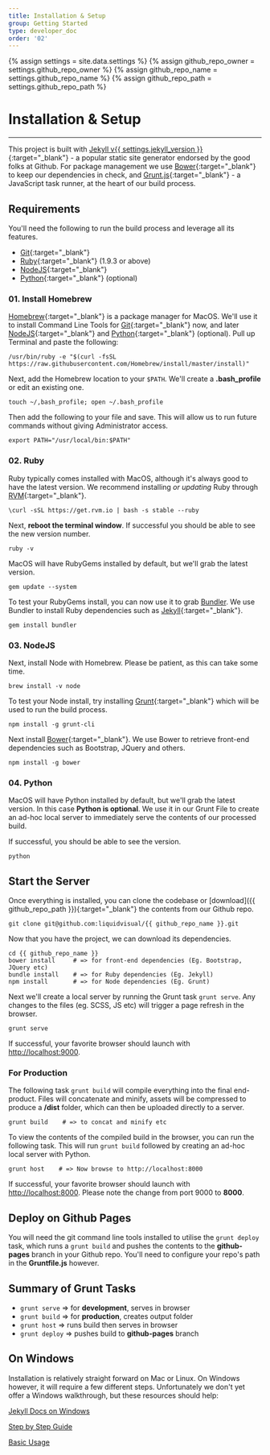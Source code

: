```yaml
---
title: Installation & Setup
group: Getting Started
type: developer_doc
order: '02'
---
```


{% assign settings = site.data.settings %}
{% assign github_repo_owner = settings.github_repo_owner %}
{% assign github_repo_name = settings.github_repo_name %}
{% assign github_repo_path = settings.github_repo_path %}

# Installation &amp; Setup
---

<div class="spacer m-b-2"></div>

This project is built with [Jekyll v{{ settings.jekyll_version }}](http://jekyllrb.com){:target="_blank"} - a popular static site generator endorsed by the good folks at Github. For package management we use [Bower](http://bower.io){:target="_blank"} to keep our dependencies in check, and [Grunt.js](http://gruntjs.com){:target="_blank"} - a JavaScript task runner, at the heart of our build process.

<div class="spacer m-b-2"></div>

## Requirements

You'll need the following to run the build process and leverage all its features.

* [Git](https://git-scm.com){:target="_blank"}
* [Ruby](https://www.ruby-lang.org/en/){:target="_blank"} (1.9.3 or above)
* [NodeJS](https://nodejs.org/){:target="_blank"}
* [Python](https://www.python.org/downloads/){:target="_blank"} (optional)

<div class="spacer m-b-2"></div>

### 01. Install Homebrew

[Homebrew](http://brew.sh){:target="_blank"} is a package manager for MacOS. We'll use it to install Command Line Tools for [Git](https://git-scm.com){:target="_blank"} now, and later [NodeJS](https://nodejs.org/){:target="_blank"} and [Python](https://www.python.org){:target="_blank"} (optional). Pull up Terminal and paste the following:

    /usr/bin/ruby -e "$(curl -fsSL https://raw.githubusercontent.com/Homebrew/install/master/install)"

Next, add the Homebrew location to your ```$PATH```. We'll create a __.bash_profile__ or edit an existing one.

    touch ~/,bash_profile; open ~/.bash_profile

Then add the following to your file and save. This will allow us to run future commands without giving Administrator access.

    export PATH="/usr/local/bin:$PATH"

### 02. Ruby

Ruby typically comes installed with MacOS, although it's always good to have the latest version. We recommend installing *or updating* Ruby through [RVM](https://rvm.io){:target="_blank"}.

    \curl -sSL https://get.rvm.io | bash -s stable --ruby

Next, **reboot the terminal window**. If successful you should be able to see the new version number.

    ruby -v

MacOS will have RubyGems installed by default, but we'll grab the latest version.

    gem update --system

To test your RubyGems install, you can now use it to grab [Bundler](http://bundler.io). We use Bundler to install Ruby dependencies such as [Jekyll](https://jekyllrb.com){:target="_blank"}.

    gem install bundler

### 03. NodeJS

Next, install Node with Homebrew. Please be patient, as this can take some time.

    brew install -v node

To test your Node install, try installing [Grunt](http://gruntjs.com/){:target="_blank"} which will be used to run the build process.

    npm install -g grunt-cli

Next install [Bower](http://bower.io){:target="_blank"}. We use Bower to retrieve front-end dependencies such as Bootstrap, JQuery and others.

    npm install -g bower

### 04. Python

MacOS will have Python installed by default, but we'll grab the latest version. In this case __Python is optional__. We use it in our Grunt File to create an ad-hoc local server to immediately serve the contents of our processed build.

If successful, you should be able to see the version.

    python

<div class="spacer m-b-2"></div>

## Start the Server

Once everything is installed, you can clone the codebase or [download]({{ github_repo_path }}){:target="_blank"} the contents from our Github repo.

    git clone git@github.com:liquidvisual/{{ github_repo_name }}.git

Now that you have the project, we can download its dependencies.

    cd {{ github_repo_name }}
    bower install     # => for front-end dependencies (Eg. Bootstrap, JQuery etc)
    bundle install    # => for Ruby dependencies (Eg. Jekyll)
    npm install       # => for Node dependencies (Eg. Grunt)

Next we'll create a local server by running the Grunt task ```grunt serve```. Any changes to the files (eg. SCSS, JS etc) will trigger a page refresh in the browser.

    grunt serve

If successful, your favorite browser should launch with [http://localhost:9000](http://localhost:9000).

<div class="spacer m-b-2"></div>

### For Production

The following task ```grunt build``` will compile everything into the final end-product. Files will concatenate and minify, assets will be compressed to produce a __/dist__ folder, which can then be uploaded directly to a server.

    grunt build    # => to concat and minify etc

To view the contents of the compiled build in the browser, you can run the following task. This will run ```grunt build``` followed by creating an ad-hoc local server with Python.

    grunt host    # => Now browse to http://localhost:8000

If successful, your favorite browser should launch with [http://localhost:8000](http://localhost:8000).
Please note the change from port 9000 to **8000**.

<div class="spacer m-b-2"></div>

## Deploy on Github Pages

You will need the git command line tools installed to utilise the ```grunt deploy``` task, which runs a ```grunt build``` and pushes the contents to the __github-pages__ branch in your Github repo. You'll need to configure your repo's path in the __Gruntfile.js__ however.

<div class="spacer m-b-2"></div>

## Summary of Grunt Tasks

* ```grunt serve``` => for **development**, serves in browser
* ```grunt build``` => for **production**, creates output folder
* ```grunt host``` => runs build then serves in browser
* ```grunt deploy``` => pushes build to __github-pages__ branch

<div class="spacer m-b-2"></div>

<h2>On Windows <i class="fa fa-windows"></i></h2>

Installation is relatively straight forward on Mac or Linux. On Windows however, it will require a few different steps. Unfortunately we don't yet offer a Windows walkthrough, but these resources should help:

[Jekyll Docs on Windows](http://jekyllrb.com/docs/windows/#installation)

[Step by Step Guide](http://jekyll-windows.juthilo.com)




<p class="text-xs-right"><a href="/manage/#/developer/docs/03_basic-usage/">Basic Usage <i class="fa fa-long-arrow-right"></i></a></p>